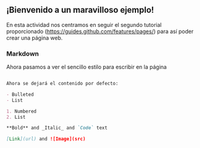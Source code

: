 ## ¡Bienvenido a un maravilloso ejemplo!

En esta actividad nos centramos en seguir el segundo tutorial proporcionado (https://guides.github.com/features/pages/) para así poder crear una página web.

### Markdown

Ahora pasamos a ver el sencillo estilo para escribir en la página 

```markdown

Ahora se dejará el contenido por defecto:

- Bulleted
- List

1. Numbered
2. List

**Bold** and _Italic_ and `Code` text

[Link](url) and ![Image](src)
```
